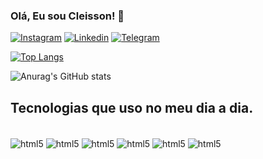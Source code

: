 ### Olá, Eu sou Cleisson! 👋

[![Instagram](https://img.shields.io/badge/Instagram-E4405F?style=for-the-badge&logo=instagram&logoColor=white)](http://instagram.com/__cleisson)
[![Linkedin](https://img.shields.io/badge/LinkedIn-0077B5?style=for-the-badge&logo=linkedin&logoColor=white)](http://linkedin.com/JoséCleisson)
[![Telegram](https://img.shields.io/badge/Telegram-2CA5E0?style=for-the-badge&logo=telegram&logoColor=white)](http://telegram.com/@Cleisson0)

[![Top Langs](https://github-readme-stats.vercel.app/api/top-langs/?username=anuraghazra&layout=compact)](https://github.com/anuraghazra/github-readme-stats)

![Anurag's GitHub stats](https://github-readme-stats.vercel.app/api?username=anuraghazra&show_icons=true&theme=radical)



## Tecnologias que uso no meu dia a dia.

<div style="display: inline_block"><br>
  <img align="center"alt="html5" src="https://img.shields.io/badge/HTML5-E34F26?style=for-the-badge&logo=html5&logoColor=white"/>
   <img align="center"alt="html5" src="https://img.shields.io/badge/CSS3-1572B6?style=for-the-badge&logo=css3&logoColor=white"/>
   <img align="center"alt="html5" src="https://img.shields.io/badge/JavaScript-F7DF1E?style=for-the-badge&logo=javascript&logoColor=black"/>
   <img align="center"alt="html5" src="https://img.shields.io/badge/Python-3776AB?style=for-the-badge&logo=python&logoColor=white"/>
   <img align="center"alt="html5" src="https://img.shields.io/badge/Node.js-43853D?style=for-the-badge&logo=node.js&logoColor=white"/>
   <img align="center"alt="html5" src="https://img.shields.io/badge/React-20232A?style=for-the-badge&logo=react&logoColor=61DAFB"/>
</div>
